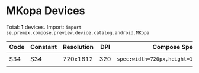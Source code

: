 # MKopa Devices

Total: **1** devices. Import: `import se.premex.compose.preview.device.catalog.android.MKopa`

| Code | Constant | Resolution | DPI | Compose Spec | Preview Usage |
|------|----------|------------|-----|-------------|---------------|
| S34 | S34 | 720x1612 | 320 | `spec:width=720px,height=1612px,dpi=320` | `@Preview(device = MKopa.S34)` |

<!-- Generated automatically. Do not edit manually. -->
